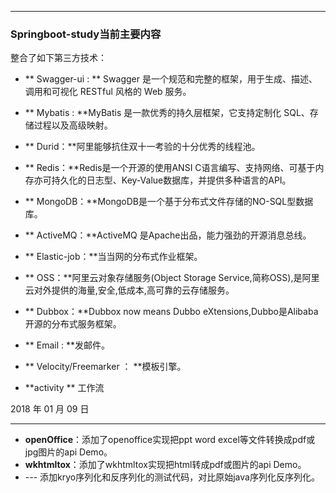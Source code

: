 
_ _ _
### Springboot-study当前主要内容
整合了如下第三方技术：

* ** Swagger-ui : ** Swagger 是一个规范和完整的框架，用于生成、描述、调用和可视化 RESTful 风格的 Web 服务。

* ** Mybatis : **MyBatis 是一款优秀的持久层框架，它支持定制化 SQL、存储过程以及高级映射。

* ** Durid：**阿里能够抗住双十一考验的十分优秀的线程池。

* ** Redis：**Redis是一个开源的使用ANSI C语言编写、支持网络、可基于内存亦可持久化的日志型、Key-Value数据库，并提供多种语言的API。

* ** MongoDB：**MongoDB是一个基于分布式文件存储的NO-SQL型数据库。

* ** ActiveMQ：**ActiveMQ 是Apache出品，能力强劲的开源消息总线。

* ** Elastic-job：**当当网的分布式作业框架。

* ** OSS：**阿里云对象存储服务(Object Storage Service,简称OSS),是阿里云对外提供的海量,安全,低成本,高可靠的云存储服务。

* ** Dubbox：**Dubbox now means Dubbo eXtensions,Dubbo是Alibaba开源的分布式服务框架。

* ** Email : **发邮件。

* ** Velocity/Freemarker ： **模板引擎。

* **activity ** 工作流

2018 年 01 月 09 日
_ _ _

* **openOffice**：添加了openoffice实现把ppt word excel等文件转换成pdf或jpg图片的api Demo。
* **wkhtmltox**：添加了wkhtmltox实现把html转成pdf或图片的api Demo。
* --- 添加kryo序列化和反序列化的测试代码，对比原始java序列化反序列化。